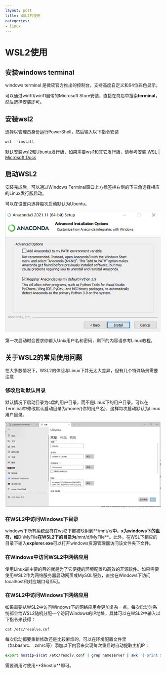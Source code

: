 ```yaml
---
layout: post
title: WSL2的使用
categories:
- linux
---
```


# WSL2使用

## 安装windows terminal

windows terminal 是微软官方推出的控制台，支持高度自定义和64位彩色显示。

可以通过win10/win11自带的Microsoft Store安装，直接在商店中搜索**terminal**，然后选择安装即可。



## 安装wsl2

选择以管理员身份运行PowerShell，然后输入以下指令安装

```powershell
wsl --install
```
默认安装wsl2和Ubuntu发行版，如果需要wsl1和其它发行版，请参考[安装 WSL | Microsoft Docs](https://docs.microsoft.com/zh-cn/windows/wsl/install)

## 启动WSL2

安装完成后，可以通过Windows Terminal窗口上方标签栏右侧的下三角选择相应的Linux发行版启动。

可以在设置内选择每次启动默认为Ubuntu。

![image-20220124124807715](/img/image-20220124124807715.png)

第一次启动时会要求你输入Unix用户名和密码，剩下的内容请参考Linux教程。

## 关于WSL2的常见使用问题

在大多数情况下，WSL2的体验与Linux下并无太大差异，但有几个特殊场景需要注意

### 修改启动默认目录

默认情况下启动目录为c盘的用户目录，而不是Linux下的用户目录。可以在Terminal中修改默认启动目录为/home/{你的用户名}，这样每次启动默认为Linux用户目录。

![image-20220124165638197](/img/image-20220124165638197.png)

### 在WSL2中访问Windows下目录

windows下所有系统盘符在wsl2下都被映射到**/mnt/x/**中，x为windows下的盘符，如**D:\MyFile**在WSL2下的目录为**/mnt/d/MyFile**。此外，在WSL下相应的目录下输入**explorer.exe**可以打开windows资源管理器访问该文件夹下文件。

### 在Windows中访问WSL2中网络应用

使用Linux最主要的目的就是为了它便捷的环境配置和高效的开源软件。如果需要使用WSL2作为网络服务器启动网页或MySQL服务，直接在Windows下访问localhost和对应端口号即可。

### 在WSL2中访问Windows下网络应用

如果需要从WSL2中访问Windows下的网络应用会更加复杂一点。每次启动时系统都会给WSL2随机分配一个访问Windows的IP地址，具体可以在WSL2中输入以下指令来获得：

```shell
cat /etc/resolve.cnf
```

每次启动都要重新修改还是比较麻烦的，可以在环境配置文件里（如.bashrc、.zshrc等）添加以下内容来实现每次重启时自动提取主机IP：

```bash
export hostip=$(cat /etc/resolv.conf | grep nameserver | awk '{ print $2 }')
```

需要调用时使用**$hostip**即可。